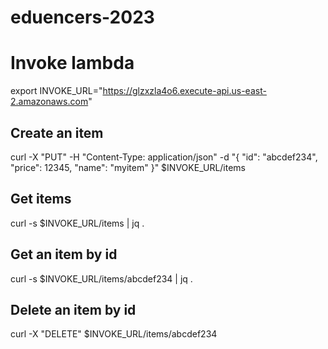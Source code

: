 # eduencers-2023

# Invoke lambda
export INVOKE_URL="https://glzxzla4o6.execute-api.us-east-2.amazonaws.com"

## Create an item
curl -X "PUT" -H "Content-Type: application/json" -d "{
    \"id\": \"abcdef234\",
    \"price\": 12345,
    \"name\": \"myitem\"
}" $INVOKE_URL/items

## Get items
curl -s $INVOKE_URL/items | jq .

## Get an item by id
curl -s $INVOKE_URL/items/abcdef234 | jq .

## Delete an item by id
curl -X "DELETE" $INVOKE_URL/items/abcdef234
